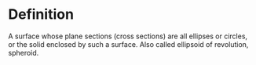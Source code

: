 # Definition

A surface whose plane sections (cross sections) are all ellipses or
circles, or the solid enclosed by such a surface. Also called ellipsoid
of revolution, spheroid.
